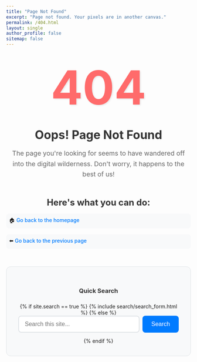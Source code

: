 ```yaml
---
title: "Page Not Found"
excerpt: "Page not found. Your pixels are in another canvas."
permalink: /404.html
layout: single
author_profile: false
sitemap: false
---
```


<div class="page-not-found">
  <div class="error-code">
    <h1>404</h1>
  </div>
  
  <div class="error-message">
    <h2>Oops! Page Not Found</h2>
    <p>The page you're looking for seems to have wandered off into the digital wilderness. Don't worry, it happens to the best of us!</p>
  </div>

  <div class="error-suggestions">
    <h3>Here's what you can do:</h3>
    <ul>
      <li>🏠 <a href="{{ '/' | relative_url }}">Go back to the homepage</a></li>
      <li>⬅️ <a href="#" onclick="window.history.back()">Go back to the previous page</a></li>
    </ul>
  </div>

  <div class="search-container">
    <h3>Quick Search</h3>
    {% if site.search == true %}
      {% include search/search_form.html %}
    {% else %}
      <form action="https://www.google.com/search" method="get" class="search-form">
        <input type="hidden" name="q" value="site:{{ site.url | replace: 'http://', '' | replace: 'https://', '' }}">
        <input type="search" name="q" placeholder="Search this site..." class="search-input">
        <button type="submit" class="search-button">Search</button>
      </form>
    {% endif %}
  </div>
</div>

<style>
.page-not-found {
  text-align: center;
  padding: 2rem 0;
  max-width: 600px;
  margin: 0 auto;
}

.error-code h1 {
  font-size: 8rem;
  font-weight: bold;
  color: #ff6b6b;
  margin: 0;
  text-shadow: 2px 2px 4px rgba(0,0,0,0.1);
  line-height: 1;
}

.error-message {
  margin: 2rem 0;
}

.error-message h2 {
  font-size: 2rem;
  color: #333;
  margin-bottom: 1rem;
}

.error-message p {
  font-size: 1.1rem;
  color: #666;
  line-height: 1.6;
}

.error-suggestions {
  margin: 3rem 0;
  text-align: left;
}

.error-suggestions h3 {
  font-size: 1.5rem;
  color: #333;
  margin-bottom: 1rem;
  text-align: center;
}

.error-suggestions ul {
  list-style: none;
  padding: 0;
  margin: 0;
}

.error-suggestions li {
  margin: 1rem 0;
  padding: 0.5rem;
  background: #f8f9fa;
  border-radius: 8px;
  transition: background-color 0.3s ease;
}

.error-suggestions li:hover {
  background: #e9ecef;
}

.error-suggestions a {
  text-decoration: none;
  color: #007bff;
  font-weight: 500;
}

.error-suggestions a:hover {
  text-decoration: underline;
}

.search-container {
  margin: 3rem 0;
  padding: 2rem;
  background: #f8f9fa;
  border-radius: 12px;
  border: 1px solid #dee2e6;
}

.search-container h3 {
  margin-bottom: 1.5rem;
  color: #333;
}

.search-form {
  display: flex;
  gap: 0.5rem;
  justify-content: center;
  flex-wrap: wrap;
}

.search-input {
  padding: 0.75rem 1rem;
  border: 2px solid #dee2e6;
  border-radius: 8px;
  font-size: 1rem;
  flex: 1;
  min-width: 250px;
  max-width: 400px;
}

.search-input:focus {
  outline: none;
  border-color: #007bff;
  box-shadow: 0 0 0 3px rgba(0, 123, 255, 0.1);
}

.search-button {
  padding: 0.75rem 1.5rem;
  background: #007bff;
  color: white;
  border: none;
  border-radius: 8px;
  font-size: 1rem;
  cursor: pointer;
  transition: background-color 0.3s ease;
}

.search-button:hover {
  background: #0056b3;
}

@media (max-width: 768px) {
  .error-code h1 {
    font-size: 6rem;
  }
  
  .error-message h2 {
    font-size: 1.5rem;
  }
  
  .search-form {
    flex-direction: column;
    align-items: center;
  }
  
  .search-input {
    min-width: auto;
    max-width: 100%;
  }
}
</style>

<script>
// Add some interactive behavior
document.addEventListener('DOMContentLoaded', function() {
  // Animate the 404 number on load
  const errorCode = document.querySelector('.error-code h1');
  if (errorCode) {
    errorCode.style.opacity = '0';
    errorCode.style.transform = 'scale(0.5)';
    errorCode.style.transition = 'opacity 0.5s ease, transform 0.5s ease';
    
    setTimeout(() => {
      errorCode.style.opacity = '1';
      errorCode.style.transform = 'scale(1)';
    }, 100);
  }
  
  // Track 404 errors (if you have analytics)
  if (typeof gtag !== 'undefined') {
    gtag('event', 'page_view', {
      page_title: '404 - Page Not Found',
      page_location: window.location.href
    });
  }
});
</script>